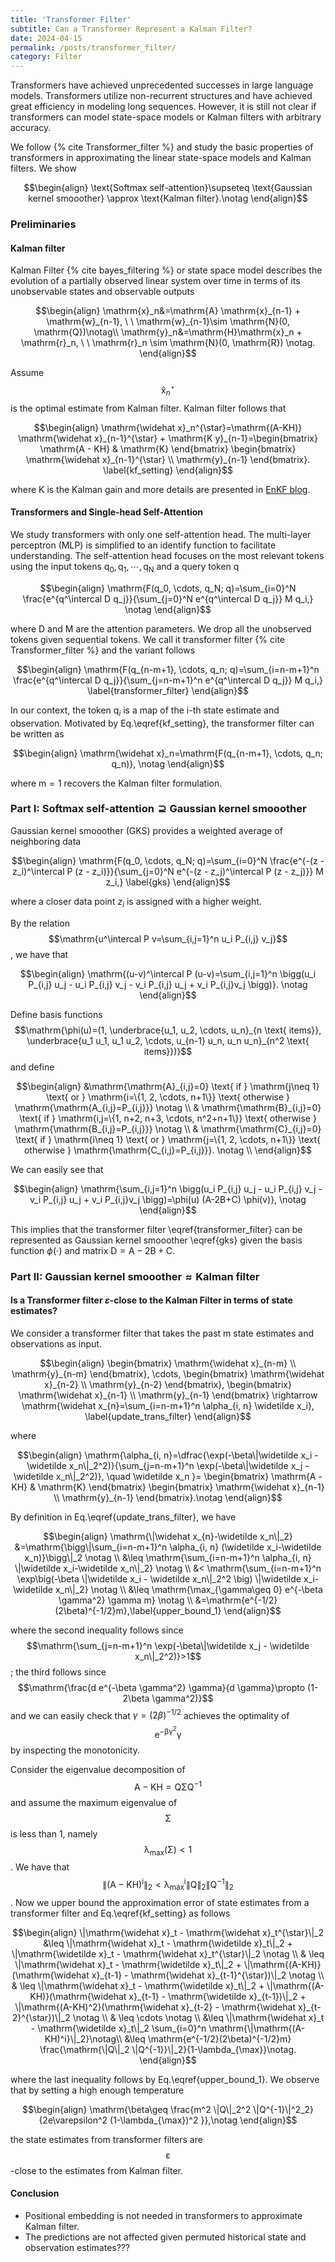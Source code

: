 ```yaml
---
title: 'Transformer Filter'
subtitle: Can a Transformer Represent a Kalman Filter?
date: 2024-04-15
permalink: /posts/transformer_filter/
category: Filter
---
```


Transformers have achieved unprecedented successes in large language models. Transformers utilize non-recurrent structures and have achieved great efficiency in modeling long sequences. However, it is still not clear if transformers can model state-space models or Kalman filters with arbitrary accuracy.

We follow {% cite Transformer_filter %} and study the basic properties of transformers in approximating the linear state-space models and Kalman filters. We show

$$\begin{align}
\text{Softmax self-attention}\supseteq \text{Gaussian kernel smooother} \approx \text{Kalman filter}.\notag
\end{align}$$

### Preliminaries


#### Kalman filter 

Kalman Filter {% cite bayes_filtering %} or state space model describes the evolution of a partially observed linear system over time in terms of its unobservable states and observable outputs

$$\begin{align}
\mathrm{x}_n&=\mathrm{A} \mathrm{x}_{n-1} + \mathrm{w}_{n-1}, \ \ \mathrm{w}_{n-1}\sim \mathrm{N}(0, \mathrm{Q})\notag\\
\mathrm{y}_n&=\mathrm{H}\mathrm{x}_n + \mathrm{r}_n, \ \ \mathrm{r}_n \sim \mathrm{N}(0, \mathrm{R}) \notag.
\end{align}$$


Assume $$\mathrm{\widehat x}_n^{\star}$$ is the optimal estimate from Kalman filter. Kalman filter follows that

$$\begin{align}
    \mathrm{\widehat x}_n^{\star}=\mathrm{(A-KH)} \mathrm{\widehat x}_{n-1}^{\star} + \mathrm{K y}_{n-1}=\begin{bmatrix}  \mathrm{A - KH} &  \mathrm{K} \end{bmatrix}  \begin{bmatrix} \mathrm{\widehat x}_{n-1}^{\star} \\ \mathrm{y}_{n-1} \end{bmatrix}. \label{kf_setting}
\end{align}$$

where $\mathrm{K}$ is the Kalman gain and more details are presented in [EnKF blog](https://www.weideng.org/posts/ensemble_kalman_filter/).

#### Transformers and Single-head Self-Attention


We study transformers with only one self-attention head. The multi-layer perceptron (MLP) is simplified to an identify function to facilitate understanding. The self-attention head focuses on the most relevant tokens using the input tokens $\mathrm{q_0, q_1, \cdots, q_N}$ and a query token $\mathrm{q}$ 

$$\begin{align}
\mathrm{F(q_0, \cdots, q_N; q)=\sum_{i=0}^N \frac{e^{q^\intercal D q_j}}{\sum_{j=0}^N e^{q^\intercal D q_j}} M q_i,} \notag
\end{align}$$

where $\mathrm{D}$ and $\mathrm{M}$ are the attention parameters. We drop all the unobserved tokens given sequential tokens. We call it transformer filter  {% cite Transformer_filter %} and the variant follows

$$\begin{align}
\mathrm{F(q_{n-m+1}, \cdots, q_n; q)=\sum_{i=n-m+1}^n \frac{e^{q^\intercal D q_j}}{\sum_{j=n-m+1}^n e^{q^\intercal D q_j}} M q_i,} \label{transformer_filter} 
\end{align}$$

In our context, the token $\mathrm{q}_i$ is a map of the $\mathrm{i}$-th state estimate and observation. Motivated by Eq.\eqref{kf_setting}, the transformer filter can be written as

$$\begin{align}
    \mathrm{\widehat x}_n=\mathrm{F(q_{n-m+1}, \cdots, q_n; q_n)}, \notag
\end{align}$$

where $\mathrm{m=1}$ recovers the Kalman filter formulation. 



### Part I: $\text{Softmax self-attention}\supseteq\text{Gaussian kernel smooother}$

Gaussian kernel smooother (GKS) provides a weighted average of neighboring data

$$\begin{align}
\mathrm{F(q_0, \cdots, q_N; q)=\sum_{i=0}^N \frac{e^{-(z - z_i)^\intercal P (z - z_i)}}{\sum_{j=0}^N e^{-(z - z_j)^\intercal P (z - z_j)}} M z_i,} \label{gks}
\end{align}$$

where a closer data point $z_i$ is assigned with a higher weight. 

By the relation $$\mathrm{u^\intercal P v=\sum_{i,j=1}^n  u_i P_{i,j} v_j}$$, we have that

$$\begin{align}
\mathrm{(u-v)^\intercal P (u-v)=\sum_{i,j=1}^n \bigg(u_i P_{i,j} u_j - u_i P_{i,j} v_j -  v_i P_{i,j} u_j + v_i P_{i,j}v_j \bigg)}. \notag
\end{align}$$

Define basis functions $$\mathrm{\phi(u)=(1, \underbrace{u_1, u_2, \cdots, u_n}_{n \text{ items}}, \underbrace{u_1 u_1, u_1 u_2, \cdots, u_{n-1} u_n, u_n u_n}_{n^2 \text{ items}})}$$ and define 

$$\begin{align}
&\mathrm{\mathrm{A}_{i,j}=0} \text{ if } \mathrm{j\neq 1} \text{ or } \mathrm{i=\{1, 2, \cdots, n+1\}} \text{ otherwise } \mathrm{\mathrm{A_{i,j}=P_{i,j}}} \notag \\
& \mathrm{\mathrm{B}_{i,j}=0} \text{ if } \mathrm{i,j=\{1, n+2, n+3, \cdots, n^2+n+1\}} \text{ otherwise } \mathrm{\mathrm{B_{i,j}=P_{i,j}}} \notag \\
& \mathrm{\mathrm{C}_{i,j}=0} \text{ if } \mathrm{i\neq 1} \text{ or } \mathrm{j=\{1, 2, \cdots, n+1\}} \text{ otherwise } \mathrm{\mathrm{C_{i,j}=P_{i,j}}}. \notag \\
\end{align}$$

We can easily see that

$$\begin{align}
\mathrm{\sum_{i,j=1}^n \bigg(u_i P_{i,j} u_j - u_i P_{i,j} v_j -  v_i P_{i,j} u_j + v_i P_{i,j}v_j \bigg)=\phi(u) (A-2B+C) \phi(v)}, \notag
\end{align}$$

This implies that the transformer filter \eqref{transformer_filter} can be represented as Gaussian kernel smooother \eqref{gks} given the basis function $\phi(\cdot)$ and matrix $\mathrm{D=A-2B+C}$. 


### Part II: $\text{Gaussian kernel smooother}\approx \text{Kalman filter}$


#### Is a Transformer filter $\varepsilon$-close to the Kalman Filter in terms of state estimates?

We consider a transformer filter that takes the past $\mathrm{m}$ state estimates and observations as input.

$$\begin{align}
    \begin{bmatrix} \mathrm{\widehat x}_{n-m} \\ \mathrm{y}_{n-m} \end{bmatrix}, \cdots, \begin{bmatrix} \mathrm{\widehat x}_{n-2} \\ \mathrm{y}_{n-2} \end{bmatrix}, \begin{bmatrix} \mathrm{\widehat x}_{n-1} \\ \mathrm{y}_{n-1} \end{bmatrix} \rightarrow \mathrm{\widehat x_{n}=\sum_{i=n-m+1}^n \alpha_{i, n} \widetilde x_i},  \label{update_trans_filter}
\end{align}$$

where 

$$\begin{align}
     \mathrm{\alpha_{i, n}=\dfrac{\exp(-\beta\|\widetilde x_i - \widetilde x_n\|_2^2)}{\sum_{j=n-m+1}^n \exp(-\beta\|\widetilde x_j - \widetilde x_n\|_2^2)}, \quad \widetilde x_n }=  \begin{bmatrix}  \mathrm{A - KH} &  \mathrm{K} \end{bmatrix}  \begin{bmatrix} \mathrm{\widehat x}_{n-1} \\ \mathrm{y}_{n-1} \end{bmatrix}.\notag
\end{align}$$


By definition in Eq.\eqref{update_trans_filter}, we have 

$$\begin{align}
    \mathrm{\|\widehat x_{n}-\widetilde x_n\|_2} &=\mathrm{\bigg\|\sum_{i=n-m+1}^n \alpha_{i, n} (\widetilde x_i-\widetilde x_n)}\bigg\|_2 \notag \\
    &\leq \mathrm{\sum_{i=n-m+1}^n \alpha_{i, n} \|\widetilde x_i-\widetilde x_n\|_2} \notag \\
    &< \mathrm{\sum_{i=n-m+1}^n \exp\big(-\beta \|\widetilde x_i - \widetilde x_n\|_2^2 \big) \|\widetilde x_i-\widetilde x_n\|_2} \notag \\
    &\leq \mathrm{\max_{\gamma\geq 0} e^{-\beta \gamma^2} \gamma m} \notag \\
    &=\mathrm{e^{-1/2}(2\beta)^{-1/2}m},\label{upper_bound_1}
\end{align}$$

where the second inequality follows since $$\mathrm{\sum_{j=n-m+1}^n \exp(-\beta\|\widetilde x_j - \widetilde x_n\|_2^2)}>1$$; the third follows since  $$\mathrm{\frac{d e^{-\beta \gamma^2} \gamma}{d \gamma}\propto (1-2\beta \gamma^2)}$$ and we can easily check that $\gamma=(2\beta)^{-1/2}$ achieves the optimality of $$\mathrm{e^{-\beta \gamma^2} \gamma}$$ by inspecting the monotonicity.


Consider the eigenvalue decomposition of $$\mathrm{A-KH=Q \Sigma Q^{-1}}$$ and assume the maximum eigenvalue of $$\mathrm{\Sigma}$$ is less than 1, namely $$\mathrm{\lambda_{\max}(\Sigma)}<1$$. We have that  $$\mathrm{\|(A-KH)^i\|_2< \lambda_{\max}^i \|Q\|_2 \|Q^{-1}\|_2} $$. Now we upper bound the approximation error of state estimates from a transformer filter and Eq.\eqref{kf_setting} as follows 

$$\begin{align}
    \|\mathrm{\widehat x}_t -  \mathrm{\widehat x}_t^{\star}\|_2 &\leq \|\mathrm{\widehat x}_t -  \mathrm{\widetilde x}_t\|_2 + \|\mathrm{\widetilde x}_t -  \mathrm{\widehat x}_t^{\star}\|_2 \notag \\
    & \leq \|\mathrm{\widehat x}_t -  \mathrm{\widetilde x}_t\|_2 + \|\mathrm{(A-KH)}(\mathrm{\widehat x}_{t-1} -  \mathrm{\widehat x}_{t-1}^{\star})\|_2 \notag \\
    & \leq \|\mathrm{\widehat x}_t -  \mathrm{\widetilde x}_t\|_2 + \|\mathrm{(A-KH)}(\mathrm{\widehat x}_{t-1} -  \mathrm{\widetilde x}_{t-1})\|_2 + \|\mathrm{(A-KH)^2}(\mathrm{\widehat x}_{t-2} -  \mathrm{\widehat x}_{t-2}^{\star})\|_2 \notag \\
    & \leq \cdots \notag \\
    &\leq \|\mathrm{\widehat x}_t -  \mathrm{\widetilde x}_t\|_2 \sum_{i=0}^n \mathrm{\|\mathrm{(A-KH)^i}\|_2}\notag\\
    &\leq \mathrm{e^{-1/2}(2\beta)^{-1/2}m} \frac{\mathrm{\|Q\|_2 \|Q^{-1}}\|_2}{1-\lambda_{\max}}\notag.
\end{align}$$

where the last inequality follows by Eq.\eqref{upper_bound_1}. We observe that by setting a high enough temperature 

$$\begin{align}
    \mathrm{\beta\geq \frac{m^2 \|Q\|_2^2 \|Q^{-1}\|^2_2}{2e\varepsilon^2 (1-\lambda_{\max})^2 }},\notag
\end{align}$$

the state estimates from transformer filters are $$\mathrm{\varepsilon}$$-close to the estimates from Kalman filter.



#### Conclusion

* Positional embedding is not needed in transformers to approximate Kalman filter.
* The predictions are not affected given permuted historical state and observation estimates???

